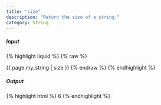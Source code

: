 ```yaml
---
title: "size"
description: "Return the size of a string."
category: String
---
```

##### Input
{% highlight liquid %}
{% raw %}
<!-- page.my_string is jekyll -->
{{ page.my_string | size }}
{% endraw %}
{% endhighlight %}

##### Output

{% highlight html %}
6
{% endhighlight %}
